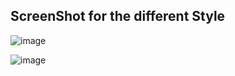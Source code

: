 ## ScreenShot for the different Style


![image](https://github.com/user-attachments/assets/9bbe8b4b-830e-4973-b577-bd4c3363e8ae)


![image](https://github.com/user-attachments/assets/a8079279-c94e-4158-8a5a-f5e29a825dd2)
